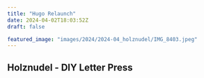 ```yaml
---
title: "Hugo Relaunch"
date: 2024-04-02T18:03:52Z
draft: false

featured_image: "images/2024/2024-04_holznudel/IMG_8403.jpeg"
---
```


## Holznudel - DIY Letter Press

